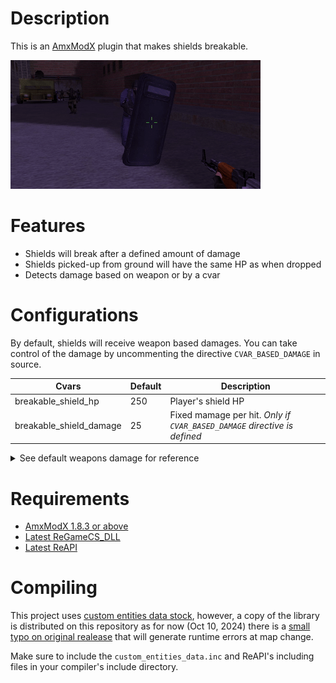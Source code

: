 # Description

This is an [AmxModX](https://github.com/alliedmodders/amxmodx) plugin that makes shields breakable.

<img src="./preview.gif">

# Features

- Shields will break after a defined amount of damage
- Shields picked-up from ground will have the same HP as when dropped
- Detects damage based on weapon or by a cvar

# Configurations

By default, shields will receive weapon based damages. You can take control of the damage by uncommenting the directive `CVAR_BASED_DAMAGE` in source.

Cvars                   | Default | Description
------------------------|---------|-------------------
breakable_shield_hp     |     250 | Player's shield HP
breakable_shield_damage |      25 | Fixed mamage per hit. *Only if `CVAR_BASED_DAMAGE` directive is defined*

<details>
  <summary>See default weapons damage for reference</summary>
  
  Default weapon damage can be seen on [here in ReGameDLL_CS](https://github.com/s1lentq/ReGameDLL_CS/blob/9b626b1d82f676287339240569934255613c4f0e/regamedll/dlls/weapons.h).
  
  Weapon           | Base damage
  -----------------|------------
  USP_DAMAGE       | 34
  MP5N_DAMAGE      | 26
  SG552_DAMAGE     | 33
  AK47_DAMAGE      | 36
  AUG_DAMAGE       | 32
  AWP_DAMAGE       | 115
  DEAGLE_DAMAGE    | 54
  G3SG1_DAMAGE     | 80
  GLOCK18_DAMAGE   | 25
  M249_DAMAGE      | 32
  M3_DAMAGE        | 20
  M4A1_DAMAGE      | 32
  MAC10_DAMAGE     | 29
  P228_DAMAGE      | 32
  P90_DAMAGE       | 21
  SCOUT_DAMAGE     | 75
  TMP_DAMAGE       | 20
  XM1014_DAMAGE    | 20
  ELITE_DAMAGE     | 36
  FIVESEVEN_DAMAGE | 20
  UMP45_DAMAGE     | 30
  SG550_DAMAGE     | 70
  GALIL_DAMAGE     | 30
  FAMAS_DAMAGE     | 30
  
</details>

# Requirements

- [AmxModX 1.8.3 or above](https://www.amxmodx.org/downloads-new.php?branch=1.9-dev&all=1)
- [Latest ReGameCS_DLL](https://github.com/s1lentq/ReGameDLL_CS)
- [Latest ReAPI](https://github.com/rehlds/reapi)

# Compiling

This project uses [custom entities data stock](https://forums.alliedmods.net/showthread.php?p=2829299), however, a copy of the library is distributed on this repository as for now (Oct 10, 2024) there is a [small typo on original realease](https://forums.alliedmods.net/showthread.php?p=2829299&postcount=3) that will generate runtime errors at map change. 

Make sure to include the `custom_entities_data.inc` and ReAPI's including files in your compiler's include directory.